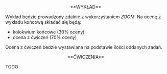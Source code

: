 <center>
**WYKŁAD**
</center>

Wykład będzie prowadzony zdalnie z wykorzystaniem *ZOOM*. Na ocenę z wykładu końcową składać się będą:

- kolokwium końcowe (30% oceny)
- ocena z ćwiczeń (70% oceny)

Ocena z ćwiczeń bedzie wystawiana na podstawie ilości oddanych zadań.

<center>
**ĆWICZENIA**
</center>

TODO



